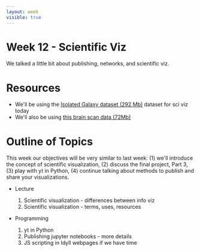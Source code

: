```yaml
---
layout: week
visible: true
---
```


# Week 12 - Scientific Viz

We talked a little bit about publishing, networks, and scientific viz.

# Resources

 * We'll be using the <a href="http://yt-project.org/data/IsolatedGalaxy.tar.gz" download>Isolated Galaxy dataset (292 Mb)</a> dataset for sci viz today
 * We'll also be using <a href="https://uiuc-ischool-dataviz.github.io/spring2019online/week05/data/single_dicom.h5" download>this brain scan data (72Mb)</a>

# Outline of Topics

This week our objectives will be very similar to last week: (1) we'll introduce the concept of scientific visualization, (2) discuss the final project, Part 3, (3) play with yt in Python, (4) continue talking about methods to publish and share your visualizations.

 * Lecture
   1. Scientific visualization - differences between info viz
   1. Scientific visualization - terms, uses, resources

 * Programming
   1. yt in Python
   1. Publishing jupyter notebooks - more details
   1. JS scripting in Idyll webpages if we have time
